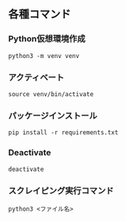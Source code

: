 ## 各種コマンド

### Python仮想環境作成
```shell
python3 -m venv venv
```

### アクティベート
```shell
source venv/bin/activate
```

### パッケージインストール
```shell
pip install -r requirements.txt
```

### Deactivate
```shell
deactivate
```

### スクレイピング実行コマンド
```shell
python3 <ファイル名>
```
